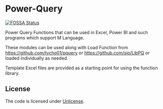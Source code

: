 # Power-Query

[![FOSSA Status](https://app.fossa.io/api/projects/git%2Bgithub.com%2Fgetkks%2FPower-Query.svg?type=shield)](https://app.fossa.io/projects/git%2Bgithub.com%2Fgetkks%2FPower-Query?ref=badge_shield)

Power Query Functions that can be used in Excel, Power BI and such programs which support M Language.

These modules can be used along with Load Function from <https://github.com/tycho01/pquery> or <https://github.com/sio/LibPQ> or loaded individually as needed.

Template Excel files are provided as a starting point for using the function library.

## License

The code is licensed under [Unlicense](License.md).
